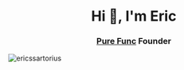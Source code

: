 <h1 align="center">Hi 👋, I'm Eric</h1>
<h3 align="center"><a href="https://www.purefunc.io" target="_blank">Pure Func</a> Founder</h3>

<p><img align="center" src="https://github-readme-stats.vercel.app/api/top-langs?username=ericssartorius&show_icons=true&locale=en&layout=compact" alt="ericssartorius" /></p>
